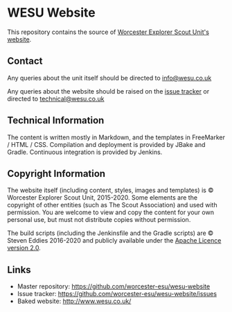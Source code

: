 # WESU Website

This repository contains the source of [Worcester Explorer Scout Unit's website](https://www.wesu.co.uk/).


## Contact

Any queries about the unit itself should be directed to info@wesu.co.uk

Any queries about the website should be raised on the [issue tracker](https://github.com/worcester-esu/wesu-website/issues) or directed to technical@wesu.co.uk


## Technical Information

The content is written mostly in Markdown, and the templates in FreeMarker / HTML / CSS. Compilation and deployment is provided by JBake and Gradle. Continuous integration is provided by Jenkins.


## Copyright Information

The website itself (including content, styles, images and templates) is &copy; Worcester Explorer Scout Unit, 2015-2020. Some elements are the copyright of other entities (such as The Scout Association) and used with permission. You are welcome to view and copy the content for your own personal use, but must not distribute copies without permission.

The build scripts (including the Jenkinsfile and the Gradle scripts) are &copy; Steven Eddies 2016-2020 and publicly available under the [Apache Licence version 2.0](http://www.apache.org/licenses/LICENSE-2.0).


## Links

 * Master repository: https://github.com/worcester-esu/wesu-website
 * Issue tracker: https://github.com/worcester-esu/wesu-website/issues
 * Baked website: http://www.wesu.co.uk/

